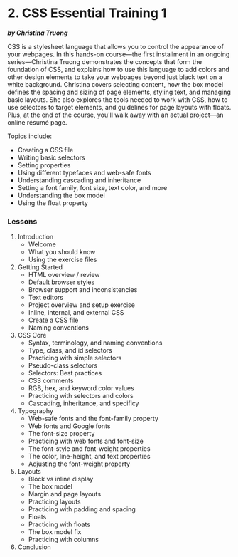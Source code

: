 # 2. CSS Essential Training 1
***by Christina Truong***


CSS is a stylesheet language that allows you to control the appearance of your webpages. In this hands-on course—the first installment in an ongoing series—Christina Truong demonstrates the concepts that form the foundation of CSS, and explains how to use this language to add colors and other design elements to take your webpages beyond just black text on a white background. Christina covers selecting content, how the box model defines the spacing and sizing of page elements, styling text, and managing basic layouts. She also explores the tools needed to work with CSS, how to use selectors to target elements, and guidelines for page layouts with floats. Plus, at the end of the course, you'll walk away with an actual project—an online résumé page.

Topics include:
* Creating a CSS file
* Writing basic selectors
* Setting properties
* Using different typefaces and web-safe fonts
* Understanding cascading and inheritance
* Setting a font family, font size, text color, and more
* Understanding the box model
* Using the float property


### Lessons
01. Introduction
	* Welcome
	* What you should know
	* Using the exercise files
02. Getting Started
	* HTML overview / review
	* Default browser styles
	* Browser support and inconsistencies
	* Text editors
	* Project overview and setup exercise
	* Inline, internal, and external CSS
	* Create a CSS file
	* Naming conventions
03. CSS Core
	* Syntax, terminology, and naming conventions
	* Type, class, and id selectors
	* Practicing with simple selectors
	* Pseudo-class selectors
	* Selectors: Best practices
	* CSS comments
	* RGB, hex, and keyword color values
	* Practicing with selectors and colors
	* Cascading, inheritance, and specificy
04. Typography
	* Web-safe fonts and the font-family property
	* Web fonts and Google fonts
	* The font-size property
	* Practicing with web fonts and font-size
	* The font-style and font-weight properties
	* The color, line-height, and text properties
	* Adjusting the font-weight property
05. Layouts
	* Block vs inline display
	* The box model
	* Margin and page layouts
	* Practicing layouts
	* Practicing with padding and spacing
	* Floats
	* Practicing with floats
	* The box model fix
	* Practicing with columns
06. Conclusion
